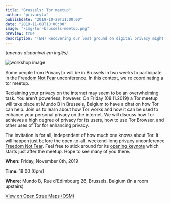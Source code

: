 ```yaml
---
title: "Brussels: Tor meetup"
author: "privacylx"
publishdate: "2019-10-29T11:00:00"
date: "2019-11-08T18:00:00"
image: "/img/tor-brussels-meetup.png"
preview: true
description: "(EN) Recovering our lost ground on digital privacy might seem like an overwhelming taks, but in fact it is not as hard. In this workshop, we will explore and explain how to can help us in that as well as have a gathering of people interested in these topics"
---
```


*(apenas disponível em inglês)*

![workshop image](/img/tor-brussels-meetup.png)

Some people from PrivacyLx will be in Brussels in two weeks to participate in the [Freedom Not Fear](https://freedomnotfear.org) unconference. In this context, we're coordinating a tor meetup.

Reclaiming your privacy on the internet may seem to be an overwhelming task. You aren’t powerless, however. On Friday (08.11.2019) a Tor meetup will take place at Mundo B in Brussels, Belgium to have a chat on how Tor can help. Join us to learn about how Tor works and how it can be used to enhance your personal privacy on the internet. We will discuss how Tor achieves a high degree of privacy for its users, how to use Tor Browser, and other uses of Tor for enhancing privacy.

The invitation is for all, independent of how much one knows about Tor. It will happen just before the open-to-all, weekend-long privacy unconference [Freedom Not Fear](https://freedomnotfear.org). Feel free to stick around for its [opening keynote](https://www.freedomnotfear.org/fnf-2019/opening-keynote-by-wojciech-wiewiorowski-edps) which starts just after the meetup. Hope to see many of you there.

**When:** Friday, November 8th, 2019 

**Time:** 18:00 (6pm)

**Where:** Mundo B, Rue d'Edimbourg 26, Brussels, Belgium (in a room upstairs)

[View on Open Stree Maps (OSM)](https://www.openstreetmap.org/way/139078492#map=17/50.83787/4.36425)
